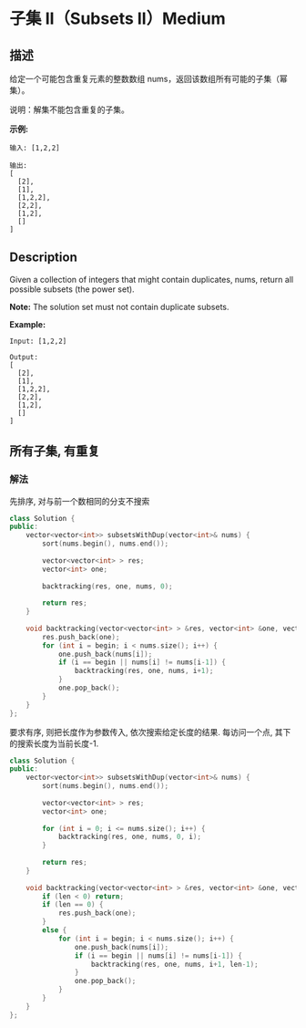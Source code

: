 # 子集 II（Subsets II）Medium
## 描述
给定一个可能包含重复元素的整数数组 nums，返回该数组所有可能的子集（幂集）。

说明：解集不能包含重复的子集。

**示例:**
```
输入: [1,2,2]

输出:
[
  [2],
  [1],
  [1,2,2],
  [2,2],
  [1,2],
  []
]
```

## Description
Given a collection of integers that might contain duplicates, nums, return all possible subsets (the power set).

**Note:**
 The solution set must not contain duplicate subsets.

**Example:**
```
Input: [1,2,2]

Output:
[
  [2],
  [1],
  [1,2,2],
  [2,2],
  [1,2],
  []
]
```


## 所有子集, 有重复
### 解法
先排序, 对与前一个数相同的分支不搜索
```c++
class Solution {
public:
    vector<vector<int>> subsetsWithDup(vector<int>& nums) {
        sort(nums.begin(), nums.end());
        
        vector<vector<int> > res;
        vector<int> one;
        
        backtracking(res, one, nums, 0);
        
        return res;
    }
    
    void backtracking(vector<vector<int> > &res, vector<int> &one, vector<int> &nums, int begin) {
        res.push_back(one);
        for (int i = begin; i < nums.size(); i++) {
            one.push_back(nums[i]);
            if (i == begin || nums[i] != nums[i-1]) {
                backtracking(res, one, nums, i+1);
            }
            one.pop_back();
        }
    }
};
```

要求有序, 则把长度作为参数传入, 依次搜索给定长度的结果. 每访问一个点, 其下的搜索长度为当前长度-1.
```c++
class Solution {
public:
    vector<vector<int>> subsetsWithDup(vector<int>& nums) {
        sort(nums.begin(), nums.end());
        
        vector<vector<int> > res;
        vector<int> one;
        
        for (int i = 0; i <= nums.size(); i++) {
            backtracking(res, one, nums, 0, i);
        }
        
        return res;
    }
    
    void backtracking(vector<vector<int> > &res, vector<int> &one, vector<int> &nums, int begin, int len) {
        if (len < 0) return;
        if (len == 0) {
            res.push_back(one);
        }
        else {
            for (int i = begin; i < nums.size(); i++) {
                one.push_back(nums[i]);
                if (i == begin || nums[i] != nums[i-1]) {
                    backtracking(res, one, nums, i+1, len-1);
                }
                one.pop_back();
            }
        }
    }
};
```